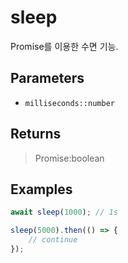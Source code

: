 # sleep <Badge type="tip" text="JavaScript" /><Badge type="info" text="Dart" />

Promise를 이용한 수면 기능.

## Parameters

- `milliseconds::number`

## Returns

> Promise:boolean

## Examples

```javascript
await sleep(1000); // 1s

sleep(5000).then(() => {
	// continue
});
```
